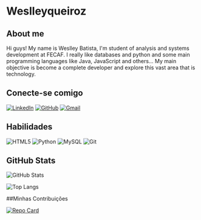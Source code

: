 # Weslleyqueiroz

## About me

Hi guys! My name is Weslley Batista, I'm student of analysis and systems development at FECAF. I really like databases and python and some main programming languages like Java, JavaScript and others... My main objective is become a complete developer and explore this vast area that is technology.


## Conecte-se comigo

[![LinkedIn](https://img.shields.io/badge/LinkedIn-0077B5?style=for-the-badge&logo=linkedin&logoColor=white)](https://www.linkedin.com/in/weslleybatista/) [![GitHub](https://img.shields.io/badge/GitHub-100000?style=for-the-badge&logo=github&logoColor=white)](https://github.com/Weslleyqueiroz) [![Gmail](https://img.shields.io/badge/Gmail-333333?style=for-the-badge&logo=gmail&logoColor=red)](mailto:weslleyqueiroz773@gmail.com)



## Habilidades

![HTML5](https://img.shields.io/badge/HTML5-E34F26?style=for-the-badge&logo=html5&logoColor=white) ![Python](https://img.shields.io/badge/python-3670A0?style=for-the-badge&logo=python&logoColor=ffdd54) ![MySQL](https://img.shields.io/badge/MySQL-00000F?style=for-the-badge&logo=mysql&logoColor=white) ![Git](https://img.shields.io/badge/GIT-E44C30?style=for-the-badge&logo=git&logoColor=white)

## GitHub Stats

![GitHub Stats](https://github-readme-stats.vercel.app/api?username=weslleyqueiroz&theme=transparent&bg_color=000&border_color=30A3DC&show_icons=true&icon_color=FF0000&title_color=FF0000&text_color=FFF)

![Top Langs](https://github-readme-stats-git-masterrstaa-rickstaa.vercel.app/api/top-langs/?username=weslleyqueiroz&layout=compact&bg_color=000&border_color=30A3DC&title_color=FF0000&text_color=FFF)  

##Minhas Contribuições

[![Repo Card](https://github-readme-stats.vercel.app/api/pin/?username=weslleyqueiroz&repo=dio-lab-open-source-source&bg_color=000&border_color=30A3DC&show_icons=true&icon_color=30A3DC&title_color=FF0000&text_color=FFF)](https://github.com/Weslleyqueiroz/dio-lab-open-source)
